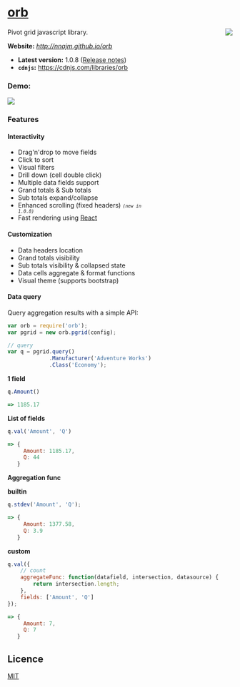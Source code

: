 # [orb](http://nnajm.github.io/orb/)
Pivot grid javascript library.
[<img align="right" src="https://nodei.co/npm/orb.png?compact=true"/>](https://www.npmjs.com/package/orb)

**Website:** *http://nnajm.github.io/orb*

- **Latest version:** 1.0.8 ([Release notes](http://nnajm.github.io/orb/downloads.html#rl))
- **`cdnjs`:** https://cdnjs.com/libraries/orb

### Demo:

<img align="center" src="http://i.imgur.com/xWw6n4t.gif"/>

### Features
#### Interactivity
- Drag'n'drop to move fields
- Click to sort
- Visual filters
- Drill down (cell double click)
- Multiple data fields support
- Grand totals &amp; Sub totals
- Sub totals expand/collapse
- Enhanced scrolling (fixed headers) <small>*<code>(new in 1.0.8)</code>*</small>
- Fast rendering using [React](http://facebook.github.io/react/index.html)

#### Customization
- Data headers location 
- Grand totals visibility
- Sub totals visibility &amp; collapsed state 
- Data cells aggregate &amp; format functions 
- Visual theme (supports bootstrap)

#### Data query

Query aggregation results with a simple API:

```javascript
var orb = require('orb');
var pgrid = new orb.pgrid(config);

// query
var q = pgrid.query()
             .Manufacturer('Adventure Works')
             .Class('Economy');
```
**1 field**
```javascript
q.Amount()

=> 1185.17 
```

**List of fields**
```javascript
q.val('Amount', 'Q')

=> {
     Amount: 1185.17,
     Q: 44
   }
```

       
**Aggregation func**

**builtin**
```javascript
q.stdev('Amount', 'Q');

=> {
     Amount: 1377.58,
     Q: 3.9
   }
```
**custom**
```javascript
q.val({
    // count
    aggregateFunc: function(datafield, intersection, datasource) {
        return intersection.length;
    },
    fields: ['Amount', 'Q']
});

=> {
     Amount: 7,
     Q: 7
   }
```


## Licence
[MIT](https://github.com/nnajm/orb/blob/master/LICENSE)

